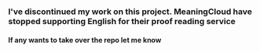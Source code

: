 ### I've discontinued my work on this project. MeaningCloud have stopped supporting English for their proof reading service

#### If any wants to take over the repo let me know
